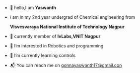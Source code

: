 - 👋 hello,I am **Yaswanth**
- i am in my 2nd year undergrad of Chemical engineering from 
  
  **Visvesvaraya National Institute of Technology Nagpur**
- :robot: currently member of **IvLabs,VNIT Nagpur**
- 👀 I’m interested in Robotics and programming 

- :mechanical_arm: I’m currently learning controls
- :mailbox_with_mail: You can reach me on gonnayaswanth17@gmail.con

<!---
yaswanth1701/yaswanth1701 is a ✨ special ✨ repository because its `README.md` (this file) appears on your GitHub profile.
You can click the Preview link to take a look at your changes.
--->
